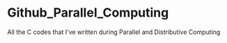 # Github_Parallel_Computing
All the C codes that I've written during Parallel and Distributive Computing 
